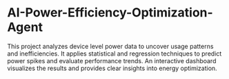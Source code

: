 # AI-Power-Efficiency-Optimization-Agent
This project analyzes device level power data to uncover usage patterns and inefficiencies. It applies statistical and regression techniques to predict power spikes and evaluate performance trends. An interactive dashboard visualizes the results and provides clear insights into energy optimization.
